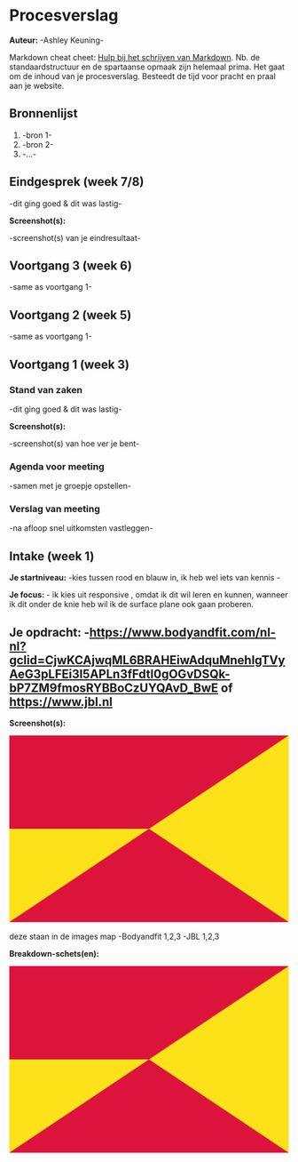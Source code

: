 # Procesverslag
**Auteur:** -Ashley Keuning-

Markdown cheat cheet: [Hulp bij het schrijven van Markdown](https://github.com/adam-p/markdown-here/wiki/Markdown-Cheatsheet). Nb. de standaardstructuur en de spartaanse opmaak zijn helemaal prima. Het gaat om de inhoud van je procesverslag. Besteedt de tijd voor pracht en praal aan je website.



## Bronnenlijst
1. -bron 1-
2. -bron 2-
3. -...-



## Eindgesprek (week 7/8)

-dit ging goed & dit was lastig-

**Screenshot(s):**

-screenshot(s) van je eindresultaat-



## Voortgang 3 (week 6)

-same as voortgang 1-



## Voortgang 2 (week 5)

-same as voortgang 1-



## Voortgang 1 (week 3)

### Stand van zaken

-dit ging goed & dit was lastig-

**Screenshot(s):**

-screenshot(s) van hoe ver je bent-

### Agenda voor meeting

-samen met je groepje opstellen-

### Verslag van meeting

-na afloop snel uitkomsten vastleggen-



## Intake (week 1)

**Je startniveau:** -kies tussen rood en blauw in, ik heb wel iets van kennis -

**Je focus:** - ik kies uit responsive , omdat ik dit wil leren en kunnen, wanneer ik dit onder de knie heb wil ik de surface plane ook gaan proberen.

**Je opdracht:** -https://www.bodyandfit.com/nl-nl?gclid=CjwKCAjwqML6BRAHEiwAdquMnehIgTVyAeG3pLFEi3I5APLn3fFdtl0gOGvDSQk-bP7ZM9fmosRYBBoCzUYQAvD_BwE 
                  of 
                  https://www.jbl.nl 
-

**Screenshot(s):**

![screenshot(s) die een goed beeld geven van de website die je gaat maken](images/dummy-image.svg)

deze staan in de images map 
-Bodyandfit 1,2,3
-JBL 1,2,3


**Breakdown-schets(en):**

![-voorlopige breakdownschets(en) van een of beide pagina's van de site die je gaat maken-](images/dummy-image.svg)
